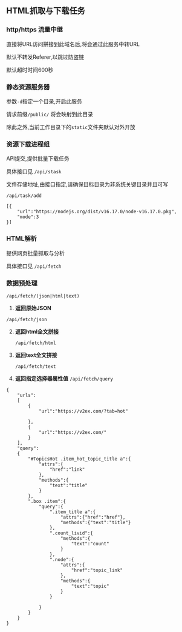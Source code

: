 ## HTML抓取与下载任务

###  http/https 流量中继


直接将URL访问拼接到此域名后,将会通过此服务中转URL

默认不转发Referer,以跳过防盗链

默认超时时间600秒


###  静态资源服务器

参数`-d`指定一个目录,开启此服务

请求前缀`/public/` 将会映射到此目录

除此之外,当前工作目录下的`static`文件夹默认对外开放

### 资源下载进程组


API提交,提供批量下载任务

具体接口见 `/api/stask`

文件存储地址,由接口指定,请确保目标目录为非系统关键目录并且可写

`/api/task/add`
```
[{
	"url":"https://nodejs.org/dist/v16.17.0/node-v16.17.0.pkg",
	"mode":3
}]
```



### HTML解析


提供网页批量抓取与分析

具体接口见 `/api/fetch`


### 数据预处理

`​/api/fetch/(json|html|text)`


1. **返回原始JSON**

  `/api/fetch/json`
  
2. **返回html全文拼接**

   `/api/fetch/html`

3. **返回text全文拼接**

   `/api/fetch/text`

4. **返回指定选择器属性值**
    `/api/fetch/query`
    

```
{
	"urls":
	[
		{
			"url":"https://v2ex.com/?tab=hot"
			
		},
		{
			"url":"https://v2ex.com/"
		}
	],
	"query":
	{
		"#TopicsHot .item_hot_topic_title a":{
			"attrs":{
				"href":"link"
			},
			"methods":{
				"text":"title"
			}
		},
		".box .item":{
			"query":{
				".item_title a":{
					"attrs":{"href":"href"},
					"methods":{"text":"title"}
				},
				".count_livid":{
					"methods":{
						"text":"count"
					}
				},
				".node":{
					"attrs":{
						"href":"topic_link"
					},
					"methods":{
						"text":"topic"
					}
				}
				
			}
		}
	}
}
```

